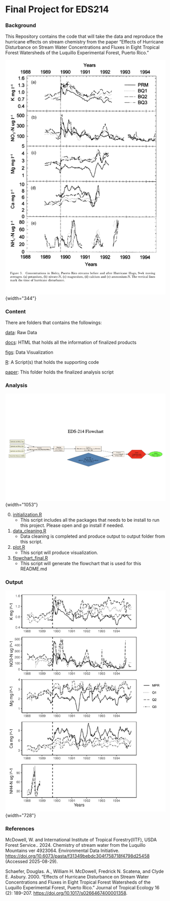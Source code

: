 # Final Project for EDS214

### Background

This Repository contains the code that will take the data and reproduce the hurricane effects on stream chemistry from the paper “Effects of Hurricane Disturbance on Stream Water Concentrations and Fluxes in Eight Tropical Forest Watersheds of the Luquillo Experimental Forest, Puerto Rico.”

![](figs/original_figure.png){width="344"}

### Content

There are folders that contains the followings:

[data](https://github.com/jwonyk/EDS214-Schaefer-jwonyk/tree/main/data/raw): Raw Data

[docs](https://github.com/jwonyk/EDS214-Schaefer-jwonyk/tree/main/docs): HTML that holds all the information of finalized products

[figs](https://github.com/jwonyk/EDS214-Schaefer-jwonyk/tree/main/figs): Data Visualization

[R](https://github.com/jwonyk/EDS214-Schaefer-jwonyk/tree/main/R): A Script(s) that holds the supporting code

[paper](https://github.com/jwonyk/EDS214-Schaefer-jwonyk/tree/main/paper): This folder holds the finalized analysis script

### Analysis

![](figs/flowchart_final.png){width="1053"}

0.  [initialization.R](https://github.com/jwonyk/EDS214-Schaefer-jwonyk/blob/main/00_Initialization.R)
    -   This script includes all the packages that needs to be install to run this project. Please open and go install if needed.
1.  [data_cleaning.R](https://github.com/jwonyk/EDS214-Schaefer-jwonyk/blob/main/01_data_cleaning.R)
    -   Data cleaning is completed and produce output to output folder from this script.
2.  [plot.R](https://github.com/jwonyk/EDS214-Schaefer-jwonyk/blob/main/02_plot.R)
    -   This script will produce visualization.
3.  [flowchart_final.R](https://github.com/jwonyk/EDS214-Schaefer-jwonyk/blob/main/03_flowchart_final.R)
    -   This script will generate the flowchart that is used for this README.md

### Output

![Figure 3 Replica](figs/fig3_replica.png){width="728"}

### References

McDowell, W. and International Institute of Tropical Forestry(IITF), USDA Forest Service.. 2024. Chemistry of stream water from the Luquillo Mountains ver 4923064. Environmental Data Initiative. <https://doi.org/10.6073/pasta/f31349bebdc304f758718f4798d25458> (Accessed 2025-08-29).

Schaefer, Douglas. A., William H. McDowell, Fredrick N. Scatena, and Clyde E. Asbury. 2000. “Effects of Hurricane Disturbance on Stream Water Concentrations and Fluxes in Eight Tropical Forest Watersheds of the Luquillo Experimental Forest, Puerto Rico.” Journal of Tropical Ecology 16 (2): 189–207. <https://doi.org/10.1017/s0266467400001358>.
